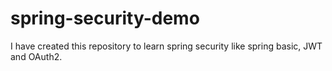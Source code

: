 # spring-security-demo
I have created this repository to learn spring security like spring basic, JWT and OAuth2.
